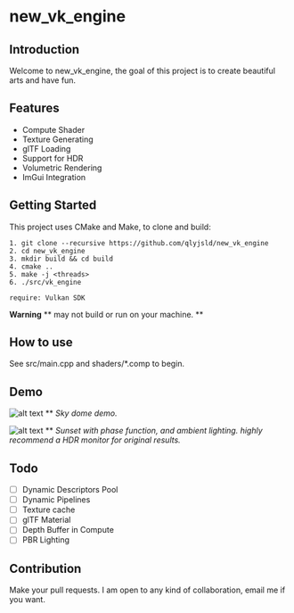 # new_vk_engine

## Introduction
Welcome to new_vk_engine, the goal of this project is to create beautiful arts and have fun.

## Features
* Compute Shader
* Texture Generating
* glTF Loading
* Support for HDR
* Volumetric Rendering
* ImGui Integration

## Getting Started
This project uses CMake and Make, to clone and build:

```
1. git clone --recursive https://github.com/qlyjsld/new_vk_engine
2. cd new_vk_engine
3. mkdir build && cd build
4. cmake ..
5. make -j <threads>
6. ./src/vk_engine

require: Vulkan SDK

```

**Warning** ** may not build or run on your machine. **

## How to use
See src/main.cpp and shaders/*.comp to begin.

## Demo

![alt text](https://github.com/qlyjsld/new_vk_engine/blob/main/screenshots/cloud2.gif)
** *Sky dome demo.*

![alt text](https://github.com/qlyjsld/new_vk_engine/blob/main/screenshots/cloud.gif)
** *Sunset with phase function, and ambient lighting. highly recommend a HDR monitor for original results.*

## Todo
- [ ] Dynamic Descriptors Pool
- [ ] Dynamic Pipelines
- [ ] Texture cache
- [ ] glTF Material
- [ ] Depth Buffer in Compute
- [ ] PBR Lighting

## Contribution
Make your pull requests. I am open to any kind of collaboration, email me if you want.
